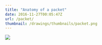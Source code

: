 ```yaml
---
title: "Anatomy of a packet"
date: 2016-11-27T00:05:47Z
url: /packet/
thumbnail: /drawings/thumbnails/packet.png
---
```

<a href='/drawings/packet.svg'><img src='/drawings/packet.png'></a>
